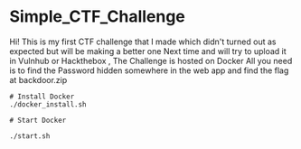 # Simple_CTF_Challenge
Hi! This is my first CTF challenge that I made which didn't turned out as expected but will be making a better one Next time and will try to upload it in Vulnhub or Hackthebox , The Challenge is hosted on Docker 
All you need is to find the Password hidden somewhere in the web app and find the flag at backdoor.zip

```
# Install Docker
./docker_install.sh

# Start Docker

./start.sh

```
